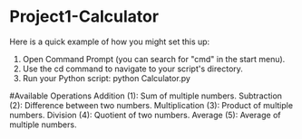 # Project1-Calculator

Here is a quick example of how you might set this up:

1. Open Command Prompt (you can search for "cmd" in the start menu).
2. Use the cd command to navigate to your script's directory.
3. Run your Python script:
   python Calculator.py

#Available Operations
Addition (1): Sum of multiple numbers.
Subtraction (2): Difference between two numbers.
Multiplication (3): Product of multiple numbers.
Division (4): Quotient of two numbers.
Average (5): Average of multiple numbers.

